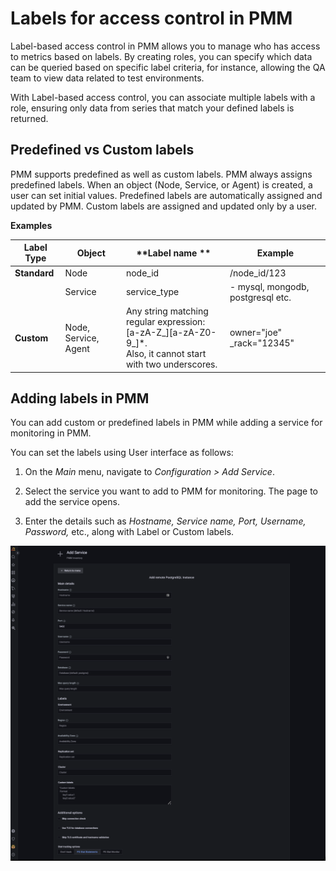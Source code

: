 # Labels for access control in PMM


Label-based access control in PMM allows you to manage who has access to metrics based on labels. By creating roles, you can specify which data can be queried based on specific label criteria, for instance, allowing the QA team to view data related to test environments. 
 
With Label-based access control, you can associate multiple labels with a role, ensuring only data from series that match your defined labels is returned. 


## Predefined vs Custom labels

PMM supports predefined as well as custom labels. PMM always assigns predefined labels. When an object (Node, Service, or Agent) is created, a user can set initial values.  Predefined labels are automatically assigned and updated by PMM. Custom labels are assigned and updated only by a user.

**Examples**


| **Label Type**| **Object**| **Label name **| **Example** |                                                                                                
|----------|--------|-------|------------------------------|
| **Standard**  | Node   | node_id |/node_id/123|                                          
|          | Service|service_type   |   - mysql, mongodb, postgresql etc.                                     
| **Custom**| Node, Service, Agent| Any string matching regular expression: <br /> [a-zA-Z_][a-zA-Z0-9_]*. <br /> Also, it cannot start with two underscores.| owner="joe"<br/> _rack="12345"|


## Adding labels in PMM

You can add custom or predefined labels in PMM while adding a service for monitoring in PMM. 

You can set the labels using User interface as follows:

1. On the *Main* menu, navigate to *Configuration > Add Service*.

2. Select the service you want to add to PMM for monitoring. The page to add the service opens.

3. Enter the details such as *Hostname, Service name, Port, Username, Password,* etc., along with Label or Custom labels.

 ![!](../../_images/PMM_access_control_add_labels_services.png)